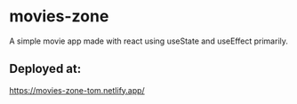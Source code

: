 # movies-zone
A simple movie app made with react using useState and useEffect primarily.

## Deployed at:
https://movies-zone-tom.netlify.app/
